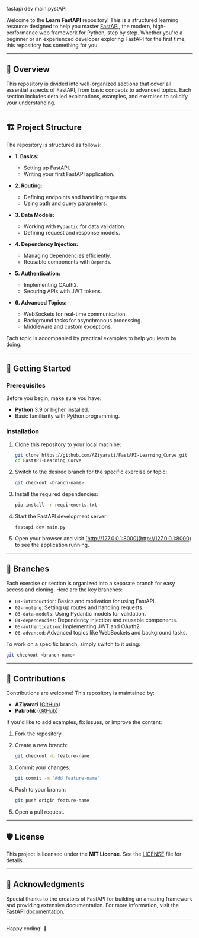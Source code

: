 fastapi dev main.pystAPI

Welcome to the **Learn FastAPI** repository! This is a structured learning resource designed to help you master [FastAPI](https://fastapi.tiangolo.com/), the modern, high-performance web framework for Python, step by step. Whether you're a beginner or an experienced developer exploring FastAPI for the first time, this repository has something for you.

---

## 📖 Overview

This repository is divided into well-organized sections that cover all essential aspects of FastAPI, from basic concepts to advanced topics. Each section includes detailed explanations, examples, and exercises to solidify your understanding.

---

## 🏗️ Project Structure

The repository is structured as follows:

- **1. Basics:**
  - Setting up FastAPI.
  - Writing your first FastAPI application.

- **2. Routing:**
  - Defining endpoints and handling requests.
  - Using path and query parameters.

- **3. Data Models:**
  - Working with `Pydantic` for data validation.
  - Defining request and response models.

- **4. Dependency Injection:**
  - Managing dependencies efficiently.
  - Reusable components with `Depends`.

- **5. Authentication:**
  - Implementing OAuth2.
  - Securing APIs with JWT tokens.

- **6. Advanced Topics:**
  - WebSockets for real-time communication.
  - Background tasks for asynchronous processing.
  - Middleware and custom exceptions.

Each topic is accompanied by practical examples to help you learn by doing.

---

## 🚀 Getting Started

### Prerequisites

Before you begin, make sure you have:
- **Python** 3.9 or higher installed.
- Basic familiarity with Python programming.

### Installation

1. Clone this repository to your local machine:

   ```bash
   git clone https://github.com/AZiyarati/FastAPI-Learning_Curve.git
   cd FastAPI-Learning_Curve
   ```

2. Switch to the desired branch for the specific exercise or topic:

   ```bash
   git checkout <branch-name>
   ```

3. Install the required dependencies:

   ```bash
   pip install -r requirements.txt
   ```

4. Start the FastAPI development server:

   ```bash
   fastapi dev main.py
   ```

5. Open your browser and visit [http://127.0.0.1:8000](http://127.0.0.1:8000) to see the application running.

---

## 📂 Branches

Each exercise or section is organized into a separate branch for easy access and cloning. Here are the key branches:

- `01-introduction`: Basics and motivation for using FastAPI.
- `02-routing`: Setting up routes and handling requests.
- `03-data-models`: Using Pydantic models for validation.
- `04-dependencies`: Dependency injection and reusable components.
- `05-authentication`: Implementing JWT and OAuth2.
- `06-advanced`: Advanced topics like WebSockets and background tasks.

To work on a specific branch, simply switch to it using:

```bash
git checkout <branch-name>
```

---

## 🤝 Contributions

Contributions are welcome! This repository is maintained by:

- **AZiyarati** ([GitHub](https://github.com/AZiyarati))
- **Pakrohk** ([GitHub](https://github.com/pakrohk))

If you'd like to add examples, fix issues, or improve the content:

1. Fork the repository.
2. Create a new branch:

   ```bash
   git checkout -b feature-name
   ```

3. Commit your changes:

   ```bash
   git commit -m "Add feature-name"
   ```

4. Push to your branch:

   ```bash
   git push origin feature-name
   ```

5. Open a pull request.

---

## 🛡️ License

This project is licensed under the **MIT License**. See the [LICENSE](./LICENSE) file for details.

---

## 🌟 Acknowledgments

Special thanks to the creators of FastAPI for building an amazing framework and providing extensive documentation. For more information, visit the [FastAPI documentation](https://fastapi.tiangolo.com/).

---

Happy coding! 🎉
